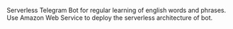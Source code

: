 Serverless Telegram Bot for regular learning of english words and phrases.
Use Amazon Web Service to deploy the serverless architecture of bot. 
